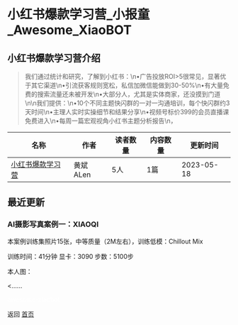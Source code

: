 # 小红书爆款学习营_小报童_Awesome_XiaoBOT

## 小红书爆款学习营介绍
> 我们通过统计和研究，了解到小红书：\n•广告投放ROI>5很常见，显著优于其它渠道\n•引流获客规则宽松，私信加微信能做到30-50%\n•有大量免费的搜索流量还未被开发\n•大部分人，尤其是实体商家，还没摸到门道\n\n我们提供：\n•10个不同主题快闪群的一对一沟通培训，每个快闪群约3天时间\n•主理人实时实操细节和结果分享\n•视频号标价399的会员直播课免费进入\n•每周一篇宏观视角小红书主题分析报告\n，  
  


|名称|作者|读者数量|内容数量|更新时间|
|---|---|---|---|---|
|[小红书爆款学习营](https://xiaobot.net/p/JMSY66?refer=0b133df9-27dc-423b-8101-639049001c13)|黄斌ALen|5人|1篇|2023-05-18|

## 最近更新
### AI摄影写真案例一：XIAOQI

本案例训练集照片15张，中等质量（2M左右），训练低模：Chillout Mix

训练时间：41分钟 显卡：3090 步数：5100步

本人图：

<......


<a href="https://github.com/Reno9527/awesome-xiaobot" style="color: white; text-decoration: none;">awesome-xiaobot</a>

返回 [首页](../README.md)
